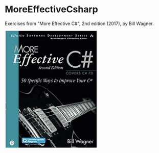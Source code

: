 # MoreEffectiveCsharp

Exercises from "More Effective C#", 2nd edition (2017), by Bill Wagner.

![book_cover](https://github.com/henriquegaia/MoreEffectiveCsharp/blob/master/Resources/cover.PNG)
